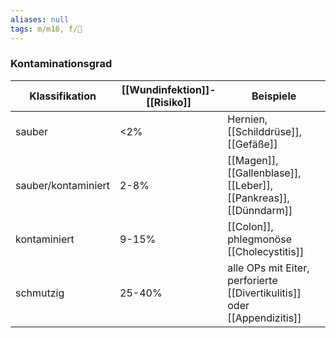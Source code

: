 ```yaml
---
aliases: null
tags: m/m18, f/🦠
---
```

### Kontaminationsgrad
Klassifikation|[[Wundinfektion]]-[[Risiko]]|Beispiele
-|-|-
sauber|<2%|Hernien, [[Schilddrüse]], [[Gefäße]]
sauber/kontaminiert|2-8%|[[Magen]], [[Gallenblase]], [[Leber]], [[Pankreas]], [[Dünndarm]]
kontaminiert|9-15%|[[Colon]], phlegmonöse [[Cholecystitis]]
schmutzig|25-40%|alle OPs mit Eiter, perforierte [[Divertikulitis]] oder [[Appendizitis]]